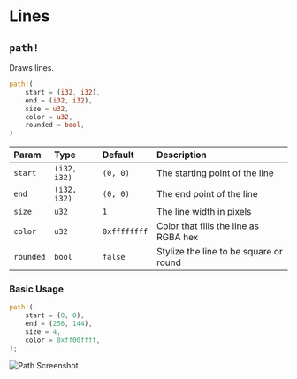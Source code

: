 # Lines

## `path!`

Draws lines.

```rust title="turbo::canvas"
path!(
    start = (i32, i32),
    end = (i32, i32),
    size = u32,
    color = u32,
    rounded = bool,
)
```

| Param           | Type         | Default      | Description                           |
| :-------------- | :----------- | :----------- | :------------------------------------ |
| `start`         | `(i32, i32)` | `(0, 0)`     | The starting point of the line        |
| `end`           | `(i32, i32)` | `(0, 0)`     | The end point of the line             |
| `size`          | `u32`        | `1`          | The line width in pixels              |
| `color`         | `u32`        | `0xffffffff` | Color that fills the line as RGBA hex |
| `rounded`       | `bool`       | `false`      | Stylize the line to be square or round|


### Basic Usage

```rust
path!(
    start = (0, 0),
    end = (256, 144),
    size = 4,
    color = 0xff00ffff,
);
```

![Path Screenshot](/path_screenshot.png)
